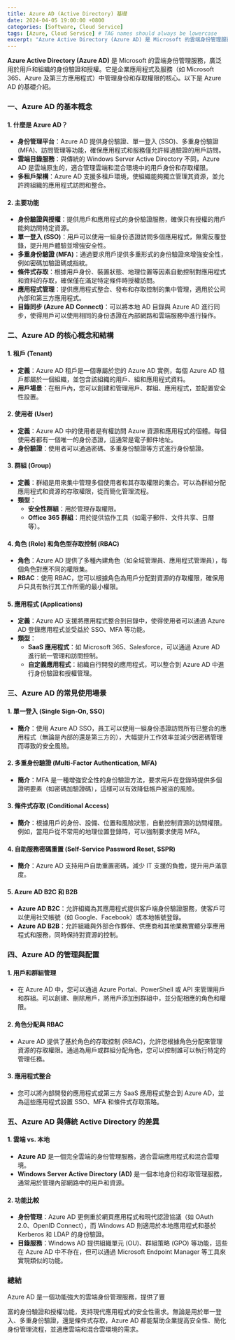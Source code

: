 ```yaml
---
title: Azure AD (Active Directory) 基礎
date: 2024-04-05 19:00:00 +0800
categories: [Software, Cloud Service]
tags: [Azure, Cloud Service] # TAG names should always be lowercase
excerpt: "Azure Active Directory (Azure AD) 是 Microsoft 的雲端身份管理服務，廣泛用於用戶和組織的身份驗證和授權。"
---
```


**Azure Active Directory (Azure AD)** 是 Microsoft 的雲端身份管理服務，廣泛用於用戶和組織的身份驗證和授權。它是企業應用程式及服務（如 Microsoft 365、Azure 及第三方應用程式）中管理身份和存取權限的核心。以下是 Azure AD 的基礎介紹。

### **一、Azure AD 的基本概念**

#### **1. 什麼是 Azure AD？**
   - **身份管理平台**：Azure AD 提供身份驗證、單一登入 (SSO)、多重身份驗證 (MFA)、訪問管理等功能，確保應用程式和服務僅允許經過驗證的用戶訪問。
   - **雲端目錄服務**：與傳統的 Windows Server Active Directory 不同，Azure AD 是雲端原生的，適合管理雲端和混合環境中的用戶身份和存取權限。
   - **多租戶架構**：Azure AD 支援多租戶環境，使組織能夠獨立管理其資源，並允許跨組織的應用程式訪問和整合。

#### **2. 主要功能**
   - **身份驗證與授權**：提供用戶和應用程式的身份驗證服務，確保只有授權的用戶能夠訪問特定資源。
   - **單一登入 (SSO)**：用戶可以使用一組身份憑證訪問多個應用程式，無需反覆登錄，提升用戶體驗並增強安全性。
   - **多重身份驗證 (MFA)**：通過要求用戶提供多重形式的身份驗證來增強安全性，例如密碼加驗證碼或指紋。
   - **條件式存取**：根據用戶身份、裝置狀態、地理位置等因素自動控制對應用程式和資料的存取，確保僅在滿足特定條件時授權訪問。
   - **應用程式管理**：提供應用程式整合、發布和存取控制的集中管理，適用於公司內部和第三方應用程式。
   - **目錄同步 (Azure AD Connect)**：可以將本地 AD 目錄與 Azure AD 進行同步，使得用戶可以使用相同的身份憑證在內部網路和雲端服務中進行操作。

### **二、Azure AD 的核心概念和結構**

#### **1. 租戶 (Tenant)**
   - **定義**：Azure AD 租戶是一個專屬於您的 Azure AD 實例，每個 Azure AD 租戶都屬於一個組織，並包含該組織的用戶、組和應用程式資料。
   - **用戶場景**：在租戶內，您可以創建和管理用戶、群組、應用程式，並配置安全性設置。

#### **2. 使用者 (User)**
   - **定義**：Azure AD 中的使用者是有權訪問 Azure 資源和應用程式的個體。每個使用者都有一個唯一的身份憑證，這通常是電子郵件地址。
   - **身份驗證**：使用者可以通過密碼、多重身份驗證等方式進行身份驗證。

#### **3. 群組 (Group)**
   - **定義**：群組是用來集中管理多個使用者和其存取權限的集合。可以為群組分配應用程式和資源的存取權限，從而簡化管理流程。
   - **類型**：
     - **安全性群組**：用於管理存取權限。
     - **Office 365 群組**：用於提供協作工具（如電子郵件、文件共享、日曆等）。

#### **4. 角色 (Role) 和角色型存取控制 (RBAC)**
   - **角色**：Azure AD 提供了多種內建角色（如全域管理員、應用程式管理員），每個角色對應不同的權限集。
   - **RBAC**：使用 RBAC，您可以根據角色為用戶分配對資源的存取權限，確保用戶只具有執行其工作所需的最小權限。

#### **5. 應用程式 (Applications)**
   - **定義**：Azure AD 支援將應用程式整合到目錄中，使得使用者可以通過 Azure AD 登錄應用程式並受益於 SSO、MFA 等功能。
   - **類型**：
     - **SaaS 應用程式**：如 Microsoft 365、Salesforce，可以通過 Azure AD 進行統一管理和訪問控制。
     - **自定義應用程式**：組織自行開發的應用程式，可以整合到 Azure AD 中進行身份驗證和授權管理。

### **三、Azure AD 的常見使用場景**

#### **1. 單一登入 (Single Sign-On, SSO)**
   - **簡介**：使用 Azure AD SSO，員工可以使用一組身份憑證訪問所有已整合的應用程式（無論是內部的還是第三方的），大幅提升工作效率並減少因密碼管理而導致的安全風險。

#### **2. 多重身份驗證 (Multi-Factor Authentication, MFA)**
   - **簡介**：MFA 是一種增強安全性的身份驗證方法，要求用戶在登錄時提供多個證明要素（如密碼加驗證碼），這樣可以有效降低帳戶被盜的風險。

#### **3. 條件式存取 (Conditional Access)**
   - **簡介**：根據用戶的身份、設備、位置和風險狀態，自動控制資源的訪問權限。例如，當用戶從不常用的地理位置登錄時，可以強制要求使用 MFA。

#### **4. 自助服務密碼重置 (Self-Service Password Reset, SSPR)**
   - **簡介**：Azure AD 支持用戶自助重置密碼，減少 IT 支援的負擔，提升用戶滿意度。

#### **5. Azure AD B2C 和 B2B**
   - **Azure AD B2C**：允許組織為其應用程式提供客戶端身份驗證服務，使客戶可以使用社交帳號（如 Google、Facebook）或本地帳號登錄。
   - **Azure AD B2B**：允許組織與外部合作夥伴、供應商和其他業務實體分享應用程式和服務，同時保持對資源的控制。

### **四、Azure AD 的管理與配置**

#### **1. 用戶和群組管理**
   - 在 Azure AD 中，您可以通過 Azure Portal、PowerShell 或 API 來管理用戶和群組。可以創建、刪除用戶，將用戶添加到群組中，並分配相應的角色和權限。

#### **2. 角色分配與 RBAC**
   - Azure AD 提供了基於角色的存取控制 (RBAC)，允許您根據角色分配來管理資源的存取權限。通過為用戶或群組分配角色，您可以控制誰可以執行特定的管理任務。

#### **3. 應用程式整合**
   - 您可以將內部開發的應用程式或第三方 SaaS 應用程式整合到 Azure AD，並為這些應用程式設置 SSO、MFA 和條件式存取策略。

### **五、Azure AD 與傳統 Active Directory 的差異**

#### **1. 雲端 vs. 本地**
   - **Azure AD** 是一個完全雲端的身份管理服務，適合雲端應用程式和混合雲環境。
   - **Windows Server Active Directory (AD)** 是一個本地身份和存取管理服務，通常用於管理內部網路中的用戶和資源。

#### **2. 功能比較**
   - **身份管理**：Azure AD 更側重於網頁應用程式和現代認證協議（如 OAuth 2.0、OpenID Connect），而 Windows AD 則適用於本地應用程式和基於 Kerberos 和 LDAP 的身份驗證。
   - **目錄服務**：Windows AD 提供組織單元 (OU)、群組策略 (GPO) 等功能，這些在 Azure AD 中不存在，但可以通過 Microsoft Endpoint Manager 等工具來實現類似的功能。

### **總結**

Azure AD 是一個功能強大的雲端身份管理服務，提供了豐

富的身份驗證和授權功能，支持現代應用程式的安全性需求。無論是用於單一登入、多重身份驗證，還是條件式存取，Azure AD 都能幫助企業提高安全性、簡化身份管理流程，並適應雲端和混合雲環境的需求。
